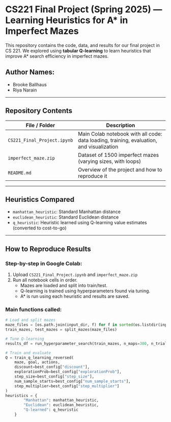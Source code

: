 # CS221 Final Project (Spring 2025) — Learning Heuristics for A* in Imperfect Mazes

This repository contains the code, data, and results for our final project in CS 221. We explored using **tabular Q-learning** to learn heuristics that improve A* search efficiency in imperfect mazes.

## Author Names: 
- Brooke Ballhaus  
- Riya Narain

---

## Repository Contents

| File / Folder               | Description |
|----------------------------|-------------|
| `CS221_Final_Project.ipynb` | Main Colab notebook with all code: data loading, training, evaluation, and visualization |
| `imperfect_maze.zip`       | Dataset of 1500 imperfect mazes (varying sizes, with loops) |
| `README.md`                | Overview of the project and how to reproduce it |

---

## Heuristics Compared

- `manhattan_heuristic`: Standard Manhattan distance
- `euclidean_heuristic`: Standard Euclidean distance
- `q_heuristic`: Heuristic learned using Q-learning value estimates (converted to cost-to-go)

---

## How to Reproduce Results

### Step-by-step in Google Colab:

1. Upload `CS221_Final_Project.ipynb` and `imperfect_maze.zip`
2. Run all notebook cells in order.
   - Mazes are loaded and split into train/test.
   - Q-learning is trained using hyperparameters found via tuning.
   - A* is run using each heuristic and results are saved.

### Main functions called:

```python
# Load and split mazes
maze_files = [os.path.join(input_dir, f) for f in sorted(os.listdir(input_dir)) if f.endswith(".txt")]
train_mazes, test_mazes = split_mazes(maze_files)

# Tune Q-learning
results_df = run_hyperparameter_search(train_mazes, n_maps=300, n_trials_per_map=30)

# Train and evaluate
Q = train_q_learning_reversed(
    maze, goal, actions,
    discount=best_config["discount"],
    explorationProb=best_config["explorationProb"],
    step_size=best_config["step_size"],
    num_sample_starts=best_config["num_sample_starts"],
    step_multiplier=best_config["step_multiplier"]
)
heuristics = {
        "Manhattan": manhattan_heuristic,
        "Euclidean": euclidean_heuristic,
        "Q-learned": q_heuristic
    }
